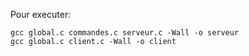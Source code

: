 Pour executer:

    gcc global.c commandes.c serveur.c -Wall -o serveur
    gcc global.c client.c -Wall -o client


